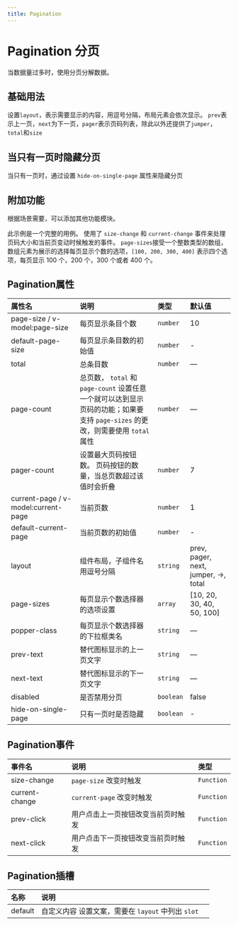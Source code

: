 ```yaml
---
title: Pagination
---
```


# Pagination 分页

当数据量过多时，使用分页分解数据。

## 基础用法

设置`layout`，表示需要显示的内容，用逗号分隔，布局元素会依次显示。 `prev`表示上一页，`next`为下一页，`pager`表示页码列表，除此以外还提供了`jumper`，`total`和`size`

<preview path="../examples/pagination/basic.vue" title="" description=""></preview>

## 当只有一页时隐藏分页

当只有一页时，通过设置 `hide-on-single-page` 属性来隐藏分页

<preview path="../examples/pagination/one.vue" title="" description=""></preview>

## 附加功能

根据场景需要，可以添加其他功能模块。

此示例是一个完整的用例。 使用了 `size-change` 和 `current-change` 事件来处理页码大小和当前页变动时候触发的事件。 `page-sizes`接受一个整数类型的数组，数组元素为展示的选择每页显示个数的选项，`[100, 200, 300, 400]` 表示四个选项，每页显示 100 个，200 个，300 个或者 400 个。

<preview path="../examples/pagination/other.vue" title="" description=""></preview>

## Pagination属性

| 属性名                              | 说明                                                         | 类型                   | 默认值                               |
| :---------------------------------- | :----------------------------------------------------------- | :--------------------- | :----------------------------------- |
| page-size / v-model:page-size       | 每页显示条目个数                                             | `number`               | 10                                   |
| default-page-size                   | 每页显示条目数的初始值                                       | `number`               | -                                    |
| total                               | 总条目数                                                     | `number`               | —                                    |
| page-count                          | 总页数， `total` 和 `page-count` 设置任意一个就可以达到显示页码的功能；如果要支持 `page-sizes` 的更改，则需要使用 `total` 属性 | `number`               | —                                    |
| pager-count                         | 设置最大页码按钮数。 页码按钮的数量，当总页数超过该值时会折叠 | `number`               | 7                                    |
| current-page / v-model:current-page | 当前页数                                                     | `number`               | 1                                    |
| default-current-page                | 当前页数的初始值                                             | `number`               | -                                    |
| layout                              | 组件布局，子组件名用逗号分隔                                 | `string`               | prev, pager, next, jumper, ->, total |
| page-sizes                          | 每页显示个数选择器的选项设置                                 | `array`                | [10, 20, 30, 40, 50, 100]            |
| popper-class                        | 每页显示个数选择器的下拉框类名                               | `string`               | —                                    |
| prev-text                           | 替代图标显示的上一页文字                                     | `string`               | —                                    |
| next-text                           | 替代图标显示的下一页文字                                     | `string`               | —                                    |
| disabled                            | 是否禁用分页                                                 | `boolean`              | false                                |
| hide-on-single-page                 | 只有一页时是否隐藏                                           | `boolean`              | -                                    |


## Pagination事件

| 事件名         | 说明                               | 类型       |
| :------------- | :--------------------------------- | :--------- |
| size-change    | `page-size` 改变时触发             | `Function` |
| current-change | `current-page` 改变时触发          | `Function` |
| prev-click     | 用户点击上一页按钮改变当前页时触发 | `Function` |
| next-click     | 用户点击下一页按钮改变当前页时触发 | `Function` |

## Pagination插槽

| 名称    | 说明                                               |      |
| :------ | :------------------------------------------------- | ---- |
| default | 自定义内容 设置文案，需要在 `layout` 中列出 `slot` |      |